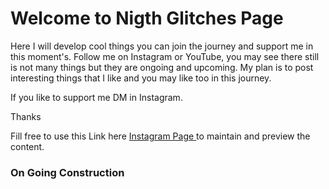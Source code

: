 # Welcome to Nigth Glitches Page

Here I will develop cool things you can join the journey and support me in this moment's. Follow me on Instagram or YouTube, you may see there still is not many things but they are ongoing and upcoming. My plan is to post interesting things that I like and you may like too in this journey.

If you like to support me DM in Instagram.

Thanks

Fill free to use this Link here [Instagram Page ](https://instagram.com/night.glitches/) to maintain and preview the content.

### On Going Construction

<!--- 
You can use the [editor on GitHub](https://github.com/nightglitches/nightglitches.github.io/edit/main/index.md) to maintain and preview the content for your website in Markdown files.

Whenever you commit to this repository, GitHub Pages will run [Jekyll](https://jekyllrb.com/) to rebuild the pages in your site, from the content in your Markdown files.

### Markdown

Markdown is a lightweight and easy-to-use syntax for styling your writing. It includes conventions for

```markdown
Syntax highlighted code block

# Header 1
## Header 2
### Header 3

- Bulleted
- List

1. Numbered
2. List

**Bold** and _Italic_ and `Code` text

[Link](url) and ![Image](src)
```

For more details see [GitHub Flavored Markdown](https://guides.github.com/features/mastering-markdown/).

### Jekyll Themes

Your Pages site will use the layout and styles from the Jekyll theme you have selected in your [repository settings](https://github.com/nightglitches/nightglitches.github.io/settings). The name of this theme is saved in the Jekyll `_config.yml` configuration file.

### Support or Contact

Having trouble with Pages? Check out our [documentation](https://docs.github.com/categories/github-pages-basics/) or [contact support](https://support.github.com/contact) and we’ll help you sort it out.
---> 
